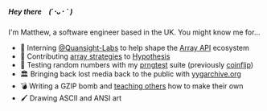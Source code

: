 ##### Hey there (´･ᴗ･ ` )

I'm Matthew, a software engineer based in the UK. You might know me for...

- 🏢 Interning [@Quansight-Labs](https://github.com/Quansight-Labs) to help shape the [Array API](https://data-apis.org/blog/array_api_standard_release/) ecosystem
- 🐛 Contributing [array strategies](https://hypothesis.readthedocs.io/en/latest/numpy.html#array-api) to [Hypothesis](https://github.com/HypothesisWorks/hypothesis/)
- 🎲 Testing random numbers with my [prngtest](https://github.com/honno/prngtest) suite (previously [coinflip](https://github.com/honno/coinflip))
- 🏛 Bringing back lost media back to the public with [yygarchive.org](https://www.yygarchive.org)
- 💣 Writing a GZIP bomb and [teaching others](https://honno.dev/gzip-quine) how to make their own
- 🖌  Drawing ASCII and ANSI art
